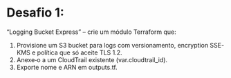 # Desafio 1:

“Logging Bucket Express” – crie um módulo Terraform que:
1. Provisione um S3 bucket para logs com versionamento, encryption SSE-KMS e política que só aceite TLS 1.2.
2. Anexe‐o a um CloudTrail existente (var.cloudtrail_id).
3. Exporte nome e ARN em outputs.tf.

